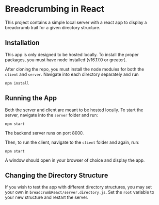 # Breadcrumbing in React
This project contains a simple local server with a react app to display a breadcrumb trail for a given directory structure.

## Installation
This app is only designed to be hosted locally. To install the proper packages, you must have node installed (v16.17.0 or greater).

After cloning the repo, you must install the node modules for both the `client` and `server`. Navigate into each directory separately and run
```
npm install
```

## Running the App
Both the server and client are meant to be hosted locally. To start the server, navigate into the `server` folder and run:
```
npm start
```
The backend server runs on port 8000.

Then, to run the client, navigate to the `client` folder and again, run:
```
npm start
```
A window should open in your browser of choice and display the app.

## Changing the Directory Structure
If you wish to test the app with different directory structures, you may set your own in `breadcrumbReact/server.directory.js`. Set the `root` variable to your new structure and restart the server. 